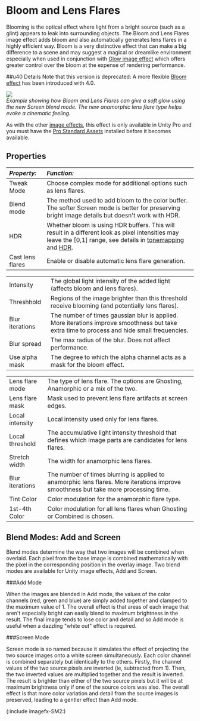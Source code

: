Bloom and Lens Flares
=====================


<span class=component>Blooming</span> is the optical effect where light from a bright source (such as a glint) appears to leak into surrounding objects. The <span class=keyword>Bloom and Lens Flares</span> image effect adds bloom and also automatically generates lens flares in a highly efficient way. Bloom is a very distinctive effect that can make a big difference to a scene and may suggest a magical or dreamlike environment especially when used in conjunction with [Glow image effect](HDR]]rendering.BloomandLensFlaresisactuallyanenhancedversionofthe[[script-GlowEffect.html) which offers greater control over the bloom at the expense of rendering performance.


##u40 Details
Note that this version is deprecated: A more flexible [Bloom effect](script-Bloom.html) has been introduced with 4.0.

![](http://docwiki.hq.unity3d.com/uploads/Main/ImageEffects./bloomAndFlaresExample2.png)  
_Example showing how <span class=keyword>Bloom and Lens Flares</span> can give a soft glow using the new <span class=component>Screen</span> blend mode. The new anamorphic lens flare type helps evoke a cinematic feeling._

As with the other [image effects](comp-ImageEffects.html), this effect is only available in Unity Pro and you must have the [Pro Standard Assets](HOWTO-InstallStandardAssets.html) installed before it becomes available.

Properties
----------



|**_Property:_** |**_Function:_** |
|:---|:---|
|<span class=component>Tweak Mode</span> |Choose complex mode for additional options such as lens flares. |
|<span class=component>Blend mode</span> |The method used to add bloom to the color buffer. The softer <span class=component>Screen</span> mode is better for preserving bright image details but doesn't work with HDR. |
|<span class=component>HDR</span> |Whether bloom is using HDR buffers. This will result in a different look as pixel intensities may leave the [0,1] range, see details in [tonemapping](script-Tonemapping.html) and [HDR](HDR.html). |
|<span class=component>Cast lens flares</span> |Enable or disable automatic lens flare generation. |


|    |    |
|:---|:---|
|<span class=component>Intensity</span> |The global light intensity of the added light (affects bloom and lens flares). |
|<span class=component>Threshhold</span> |Regions of the image brighter than this threshold receive blooming (and potentially lens flares). |
|<span class=component>Blur iterations</span> |The number of times gaussian blur is applied. More iterations improve smoothness but take extra time to process and hide small frequencies.|
|<span class=component>Blur spread</span> |The max radius of the blur. Does not affect performance. |
|<span class=component>Use alpha mask</span> |The degree to which the alpha channel acts as a mask for the bloom effect. |


|    |    |
|:---|:---|
|<span class=component>Lens flare mode</span> |The type of lens flare. The options are <span class=component>Ghosting</span>, <span class=component>Anamorphic</span> or a mix of the two. |
|<span class=component>Lens flare mask</span> |Mask used to prevent lens flare artifacts at screen edges.|
|<span class=component>Local intensity</span> |Local intensity used only for lens flares. |
|<span class=component>Local threshold</span> |The accumulative light intensity threshold that defines which image parts are candidates for lens flares. |
|<span class=component>Stretch width</span> |The width for anamorphic lens flares. |
|<span class=component>Blur iterations</span> |The number of times blurring is applied to anamorphic lens flares. More iterations improve smoothness but take more processing time. |
|<span class=component>Tint Color</span> |Color modulation for the anamorphic flare type. |
|<span class=component>1st-4th Color</span> |Color modulation for all lens flares when <span class=component>Ghosting</span> or <span class=component>Combined</span> is chosen. |

Blend Modes: Add and Screen
---------------------------


Blend modes determine the way that two images will be combined when overlaid. Each pixel from the base image is combined mathematically with the pixel in the corresponding position in the overlay image. Two blend modes are available for Unity image effects, Add and Screen.

###Add Mode

When the images are blended in Add mode, the values of the color channels (red, green and blue) are simply added together and clamped to the maximum value of 1. The overall effect is that areas of each image that aren't especially bright can easily blend to maximum brightness in the result. The final image tends to lose color and detail and so Add mode is useful when a dazzling "white out" effect is required.

###Screen Mode

Screen mode is so named because it simulates the effect of projecting the two source images onto a white screen simultaneously. Each color channel is combined separately but identically to the others. Firstly, the channel values of the two source pixels are inverted (ie, subtracted from 1). Then, the two inverted values are multiplied together and the result is inverted. The result is brighter than either of the two source pixels but it will be at maximum brightness only if one of the source colors was also. The overall effect is that more color variation and detail from the source images is preserved, leading to a gentler effect than Add mode.

(:include imagefx-SM2:)
